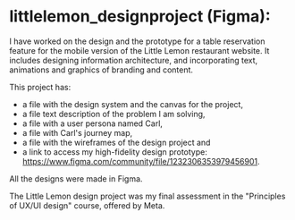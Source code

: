 # littlelemon_designproject (Figma):

I have worked on the design and the prototype for a table reservation feature for the mobile version of the Little Lemon restaurant website.  It includes designing information architecture, and incorporating text, animations and graphics of branding and content.

This project has:

- a file with the design system and the canvas for the project,
- a file text description of the problem I am solving, 
- a file with a user persona named Carl,
- a file with Carl's journey map,
- a file with the wireframes of the design project and
- a link to access my high-fidelity design prototype: https://www.figma.com/community/file/1232306353979456901.

All the designs were made in Figma. 

The Little Lemon design project was my final assessment in the "Principles of UX/UI design" course, offered by Meta. 
